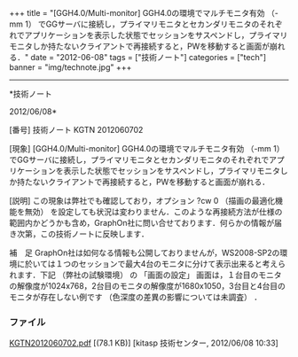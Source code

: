 ﻿+++
title = "[GGH4.0/Multi-monitor] GGH4.0の環境でマルチモニタ有効 （-mm 1） でGGサーバに接続し，プライマリモニタとセカンダリモニタのそれぞれでアプリケーションを表示した状態でセッションをサスペンドし，プライマリモニタしか持たないクライアントで再接続すると，PWを移動すると画面が崩れる．"
date = "2012-06-08"
tags = ["技術ノート"]
categories = ["tech"]
banner = "img/technote.jpg"
+++

-----------------------------------------------------------------------------------------------------------------------------

*技術ノート

2012/06/08*


[番号]
技術ノート KGTN 2012060702

[現象]
[GGH4.0/Multi-monitor] GGH4.0の環境でマルチモニタ有効 （-mm 1）
でGGサーバに接続し，プライマリモニタとセカンダリモニタのそれぞれでアプリケーションを表示した状態でセッションをサスペンドし，プライマリモニタしか持たないクライアントで再接続すると，PWを移動すると画面が崩れる．

[説明]
この現象は弊社でも確認しており，オプション ?cw 0
（描画の最適化機能を無効）
を設定しても状況は変わりません．このような再接続方法が仕様の範囲内かどうかも含め，GraphOn社に問い合せております．何らかの情報が届き次第，この技術ノートに反映します．

補　足
GraphOn社は如何なる情報も公開しておりませんが，WS2008-SP2の環境に於いては１つのセッションで最大4台のモニタに分けて表示出来ると考えられます．下記
（弊社の試験環境） の 「画面の設定」
画面は，１台目のモニタの解像度が1024x768，2台目のモニタの解像度が1680x1050，3台目と4台目のモニタが存在しない例です
（色深度の差異の影響については未調査） ．


### ファイル

 
 


[KGTN2012060702.pdf](http://techreport.kitasp.net/attachments/download/902/KGTN2012060702.pdf)
 [(78.1 KB)] [kitasp 技術センター, 2012/06/08
10:33]


 


 

